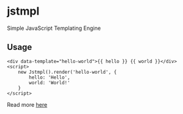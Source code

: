 # jstmpl
Simple JavaScript Templating Engine

## Usage
```
<div data-template="hello-world">{{ hello }} {{ world }}</div>
<script>
    new Jstmpl().render('hello-world', {
        hello: 'Hello',
        world: 'World!'
    }
</script>
```

Read more [here](http://pinodex.github.io/jstmpl/)
